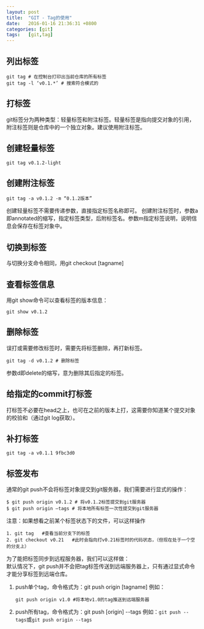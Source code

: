 ```yaml
---
layout: post
title:  "GIT - Tag的使用"
date:   2016-01-16 21:36:31 +0800
categories: [git]
tags:	[git,tag]
---
```


列出标签
--

```shell
git tag # 在控制台打印出当前仓库的所有标签
git tag -l ‘v0.1.*’ # 搜索符合模式的
```

打标签
--
git标签分为两种类型：轻量标签和附注标签。轻量标签是指向提交对象的引用，附注标签则是仓库中的一个独立对象。建议使用附注标签。

<!--more-->

创建轻量标签
--

```shell
git tag v0.1.2-light
```

创建附注标签
--

```shell
git tag -a v0.1.2 -m “0.1.2版本”
```

创建轻量标签不需要传递参数，直接指定标签名称即可。
创建附注标签时，参数a即annotated的缩写，指定标签类型，后附标签名。参数m指定标签说明，说明信息会保存在标签对象中。

切换到标签
--
与切换分支命令相同，用git checkout [tagname]

查看标签信息
--
用git show命令可以查看标签的版本信息：

```shell
git show v0.1.2
```
删除标签
--
误打或需要修改标签时，需要先将标签删除，再打新标签。

```shell
git tag -d v0.1.2 # 删除标签
```

参数d即delete的缩写，意为删除其后指定的标签。

给指定的commit打标签
--
打标签不必要在head之上，也可在之前的版本上打，这需要你知道某个提交对象的校验和（通过git log获取）。

补打标签
--

```shell
git tag -a v0.1.1 9fbc3d0
```

标签发布
--
通常的git push不会将标签对象提交到git服务器，我们需要进行显式的操作：
   
```shell
$ git push origin v0.1.2 # 将v0.1.2标签提交到git服务器
$ git push origin –tags # 将本地所有标签一次性提交到git服务器
```

注意：如果想看之前某个标签状态下的文件，可以这样操作

```shell
1. git tag   #查看当前分支下的标签
2. git checkout v0.21   #此时会指向打v0.21标签时的代码状态，（但现在处于一个空的分支上）
```
为了能把标签同步到远程服务器，我们可以这样做：<br />
默认情况下，git push并不会把tag标签传送到远端服务器上，只有通过显式命令才能分享标签到远端仓库。


1. push单个tag，命令格式为：git push origin [tagname]
例如：

    ```shell
    git push origin v1.0 #将本地v1.0的tag推送到远端服务器
    ```
2. push所有tag，命令格式为：git push [origin] --tags
例如：`git push --tags`或`git push origin --tags`

